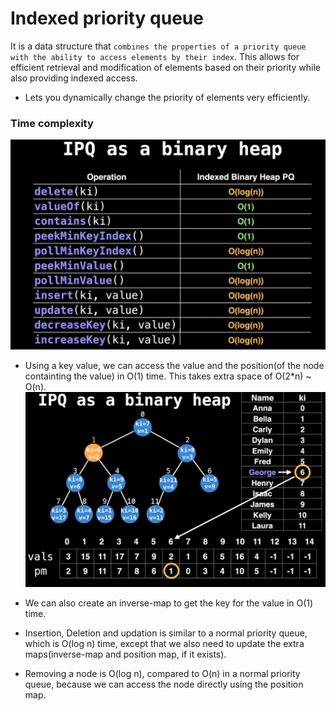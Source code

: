 # Indexed priority queue
It is a data structure that `combines the properties of a priority queue with the ability to access elements by their index`. This allows for efficient retrieval and modification of elements based on their priority while also providing indexed access.
- Lets you dynamically change the priority of elements very efficiently.

### Time complexity
![alt text](image.png)

- Using a key value, we can access the value and the position(of the node containting the value) in O(1) time. This takes extra space of O(2*n) ~ O(n).
![alt text](image-6.png)

- We can also create an inverse-map to get the key for the value in O(1) time.
- Insertion, Deletion and updation is similar to a normal priority queue, which is O(log n) time, except that we also need to update the extra maps(inverse-map and position map, if it exists).
- Removing a node is O(log n), compared to O(n) in a normal priority queue, because we can access the node directly using the position map.